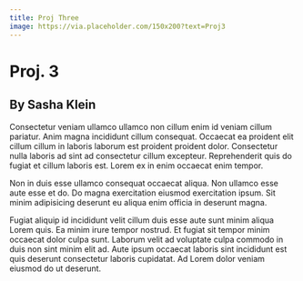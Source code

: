 ```yaml
---
title: Proj Three
image: https://via.placeholder.com/150x200?text=Proj3
---
```


# Proj. 3

## By Sasha Klein

Consectetur veniam ullamco ullamco non cillum enim id veniam cillum pariatur. Anim magna incididunt cillum consequat. Occaecat ea proident elit cillum cillum in laboris laborum est proident proident dolor. Consectetur nulla laboris ad sint ad consectetur cillum excepteur. Reprehenderit quis do fugiat et cillum laboris est. Lorem ex in enim occaecat enim tempor.

Non in duis esse ullamco consequat occaecat aliqua. Non ullamco esse aute esse et do. Do magna exercitation eiusmod exercitation ipsum. Sit minim adipisicing deserunt eu aliqua enim officia in deserunt magna.

Fugiat aliquip id incididunt velit cillum duis esse aute sunt minim aliqua Lorem quis. Ea minim irure tempor nostrud. Et fugiat sit tempor minim occaecat dolor culpa sunt. Laborum velit ad voluptate culpa commodo in duis non sint minim elit ad. Aute ipsum occaecat laboris sint incididunt est quis deserunt consectetur laboris cupidatat. Ad Lorem dolor veniam eiusmod do ut deserunt.
